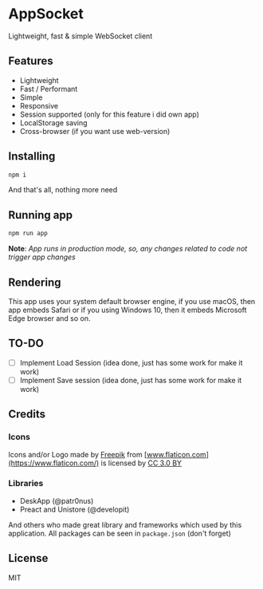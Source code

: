 # AppSocket

Lightweight, fast & simple WebSocket client

## Features

- Lightweight
- Fast / Performant
- Simple
- Responsive
- Session supported (only for this feature i did own app)
- LocalStorage saving
- Cross-browser (if you want use web-version)

## Installing

```bash
npm i
```

And that's all, nothing more need

## Running app

```bash
npm run app
```

**Note**: _App runs in production mode, so, any changes related to code not trigger app changes_

## Rendering

This app uses your system default browser engine, if you use macOS, then app embeds Safari or if you using Windows 10, then it embeds Microsoft Edge browser and so on.

## TO-DO

- [ ] Implement Load Session (idea done, just has some work for make it work)
- [ ] Implement Save session (idea done, just has some work for make it work)

## Credits

### Icons

Icons and/or Logo made by [Freepik](https://www.freepik.com/) from [www.flaticon.com](https://www.flaticon.com/) is licensed by [CC 3.0 BY](http://creativecommons.org/licenses/by/3.0/)

### Libraries

- DeskApp (@patr0nus)
- Preact and Unistore (@developit)

And others who made great library and frameworks which used by this application. All packages can be seen in `package.json` (don't forget)

## License

MIT
